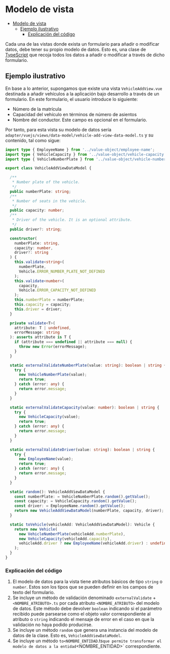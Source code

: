 # Modelo de vista

- [Modelo de vista](#modelo-de-vista)
  - [Ejemplo ilustrativo](#ejemplo-ilustrativo)
    - [Explicación del código](#explicación-del-código)

Cada una de las vistas donde exista un formulario para añadir o modificar datos, debe tener su propio modelo de datos. Esto es, una clase de [TypeScript](https://www.typescriptlang.org) que recoja todos los datos a añadir o modificar a través de dicho formulario.

## Ejemplo ilustrativo

En base a lo anterior, supongamos que existe una vista `VehicleAddView.vue` destinada a añadir vehículos a la aplicación bajo desarrollo a través de un formulario. En este formulario, el usuario introduce lo siguiente:
- Número de la matrícula
- Capacidad del vehículo en términos de número de asientos 
- Nombre del conductor. Este campo es opcional en el formulario.

Por tanto, para esta vista su modelo de datos sería `adapter/vuejs/views/data-model/vehicle-add-view-data-model.ts` y su contenido, tal como sigue:

```ts
import type { EmployeeName } from '../value-object/employee-name';
import type { VehicleCapacity } from '../value-object/vehicle-capacity';
import type { VehicleNumberPlate } from '../value-object/vehicle-number-plate';

export class VehicleAddViewDataModel {

  /**
   * Number plate of the vehicle.
   */
  public numberPlate: string;
  /**
   * Number of seats in the vehicle.
   */
  public capacity: number;
  /**
   * Driver of the vehicle. It is an optional attribute.
   */
  public driver?: string;

  constructor(
    numberPlate: string,
    capacity: number,
    driver?: string
  ) {
    this.validate<string>(
      numberPlate,
      Vehicle.ERROR_NUMBER_PLATE_NOT_DEFINED
    );
    this.validate<number>(
      capacity,
      Vehicle.ERROR_CAPACITY_NOT_DEFINED
    );
    this.numberPlate = numberPlate;
    this.capacity = capacity;
    this.driver = driver;
  }

  private validate<T>(
    attribute: T | undefined,
    errorMessage: string
  ): asserts attribute is T {
    if (attribute === undefined || attribute === null) {
      throw new Error(errorMessage);
    }
  }

  static externalValidateNumberPlate(value: string): boolean | string {
    try {
      new VehicleNumberPlate(value);
      return true;
    } catch (error: any) {
      return error.message;
    }
  }

  static externalValidateCapacity(value: number): boolean | string {
    try {
      new VehicleCapacity(value);
      return true;
    } catch (error: any) {
      return error.message;
    }
  }

  static externalValidateDriver(value: string): boolean | string {
    try {
      new EmployeeName(value);
      return true;
    } catch (error: any) {
      return error.message;
    }
  }

  static random(): VehicleAddViewDataModel {
    const numberPlate: = VehicleNumberPlate.random().getValue();
    const capacity: = VehicleCapacity.random().getValue();
    const driver: = EmployeeName.random().getValue();
    return new VehicleAddViewDataModel(numberPlate, capacity, driver);
  }

  static toVehicle(vehicleAdd: VehicleAddViewDataModel): Vehicle {
    return new Vehicle(
      new VehicleNumberPlate(vehicleAdd.numberPlate),
      new VehicleCapacity(vehicleAdd.capacity),
      vehicleAdd.driver ? new EmployeeName(vehicleAdd.driver) : undefined
    );
  }
}
```

### Explicación del código

1. El modelo de datos para la vista tiene atributos básicos de tipo `string` o `number`. Estos son los tipos que se pueden definir en los campos de texto del formulario. 
2. Se incluye un método de validación denominado `externalValidate` + `<NOMBRE_ATRIBUTO>.ts` por cada atributo `<NOMBRE_ATRIBUTO>` del modelo de datos. Este método debe devolver `boolean` indicando si el parámetro recibido puede parsearse como el objeto valor correspondiente al atributo o `string` indicando el mensaje de error en el caso en que la validación no haya podido producirse.
3. Se incluye un método `random` que genera una instancia del modelo de datos de la clase. Esto es, `VehicleAddViewDataModel`.
4. Se incluye un método `to<NOMBRE_ENTIDAD`.ts` que permite transformar el modelo de datos a la entidad `<NOMBRE_ENTIDAD>` correspondiente.